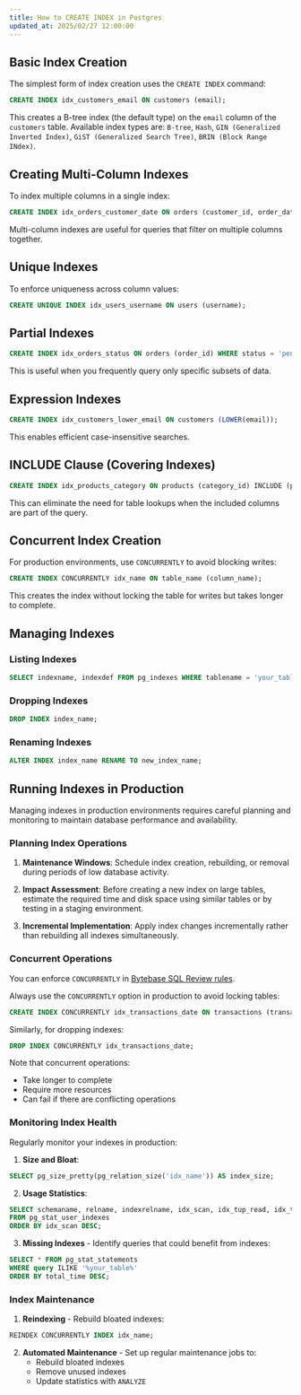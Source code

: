 ```yaml
---
title: How to CREATE INDEX in Postgres
updated_at: 2025/02/27 12:00:00
---
```


## Basic Index Creation

The simplest form of index creation uses the `CREATE INDEX` command:

```sql
CREATE INDEX idx_customers_email ON customers (email);
```

This creates a B-tree index (the default type) on the `email` column of the `customers` table. Available index types are: `B-tree`, `Hash`, `GIN (Generalized Inverted Index)`, `GiST (Generalized Search Tree)`, `BRIN (Block Range INdex)`.

## Creating Multi-Column Indexes

To index multiple columns in a single index:

```sql
CREATE INDEX idx_orders_customer_date ON orders (customer_id, order_date);
```

Multi-column indexes are useful for queries that filter on multiple columns together.

## Unique Indexes

To enforce uniqueness across column values:

```sql
CREATE UNIQUE INDEX idx_users_username ON users (username);
```

## Partial Indexes

```sql
CREATE INDEX idx_orders_status ON orders (order_id) WHERE status = 'pending';
```

This is useful when you frequently query only specific subsets of data.

## Expression Indexes

```sql
CREATE INDEX idx_customers_lower_email ON customers (LOWER(email));
```

This enables efficient case-insensitive searches.

## INCLUDE Clause (Covering Indexes)

```sql
CREATE INDEX idx_products_category ON products (category_id) INCLUDE (price, name);
```

This can eliminate the need for table lookups when the included columns are part of the query.

## Concurrent Index Creation

For production environments, use `CONCURRENTLY` to avoid blocking writes:

```sql
CREATE INDEX CONCURRENTLY idx_name ON table_name (column_name);
```

This creates the index without locking the table for writes but takes longer to complete.

## Managing Indexes

### Listing Indexes

```sql
SELECT indexname, indexdef FROM pg_indexes WHERE tablename = 'your_table';
```

### Dropping Indexes

```sql
DROP INDEX index_name;
```

### Renaming Indexes

```sql
ALTER INDEX index_name RENAME TO new_index_name;
```

## Running Indexes in Production

Managing indexes in production environments requires careful planning and monitoring to maintain database performance and availability.

### Planning Index Operations

1. **Maintenance Windows**: Schedule index creation, rebuilding, or removal during periods of low database activity.

2. **Impact Assessment**: Before creating a new index on large tables, estimate the required time and disk space using similar tables or by testing in a staging environment.

3. **Incremental Implementation**: Apply index changes incrementally rather than rebuilding all indexes simultaneously.

### Concurrent Operations

<HintBlock type="info">

You can enforce `CONCURRENTLY` in [Bytebase SQL Review rules](<(https://docs.bytebase.com/sql-review/review-rules/#index.create-concurrently)>).

</HintBlock>

Always use the `CONCURRENTLY` option in production to avoid locking tables:

```sql
CREATE INDEX CONCURRENTLY idx_transactions_date ON transactions (transaction_date);
```

Similarly, for dropping indexes:

```sql
DROP INDEX CONCURRENTLY idx_transactions_date;
```

Note that concurrent operations:

- Take longer to complete
- Require more resources
- Can fail if there are conflicting operations

### Monitoring Index Health

Regularly monitor your indexes in production:

1. **Size and Bloat**:

```sql
SELECT pg_size_pretty(pg_relation_size('idx_name')) AS index_size;
```

2. **Usage Statistics**:

```sql
SELECT schemaname, relname, indexrelname, idx_scan, idx_tup_read, idx_tup_fetch
FROM pg_stat_user_indexes
ORDER BY idx_scan DESC;
```

3. **Missing Indexes** - Identify queries that could benefit from indexes:

```sql
SELECT * FROM pg_stat_statements
WHERE query ILIKE '%your_table%'
ORDER BY total_time DESC;
```

### Index Maintenance

1. **Reindexing** - Rebuild bloated indexes:

```sql
REINDEX CONCURRENTLY INDEX idx_name;
```

2. **Automated Maintenance** - Set up regular maintenance jobs to:
   - Rebuild bloated indexes
   - Remove unused indexes
   - Update statistics with `ANALYZE`
